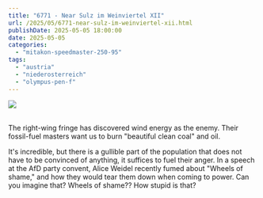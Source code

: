 ```yaml
---
title: "6771 - Near Sulz im Weinviertel XII"
url: /2025/05/6771-near-sulz-im-weinviertel-xii.html
publishDate: 2025-05-05 18:00:00
date: 2025-05-05
categories:
  - "mitakon-speedmaster-250-95"
tags:
  - "austria"
  - "niederosterreich"
  - "olympus-pen-f"
---
```

<div class="container">
<div class="center"><a target="_blank" href="https://d25zfm9zpd7gm5.cloudfront.net/1200x1200/2020/20201026_144647_lr.jpg"><img class="webfeedsFeaturedVisual" src="https://d25zfm9zpd7gm5.cloudfront.net/0600x0600/2020/20201026_144647_lr.jpg" /></a></div>
</div>
<br />

The right-wing fringe has discovered wind energy as the
enemy. Their fossil-fuel masters want us to burn "beautiful
clean coal" and oil.

It's incredible, but there is a gullible part of the
population that does not have to be convinced of anything,
it suffices to fuel their anger. In a speech at the AfD
party convent, Alice Weidel recently fumed about "Wheels of
shame," and how they would tear them down when coming to
power. Can you imagine that? Wheels of shame?? How stupid is
that?
